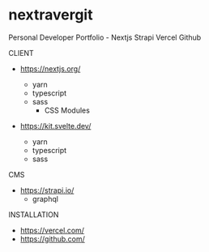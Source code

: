 # nextravergit
Personal Developer Portfolio - Nextjs Strapi Vercel Github

CLIENT
- https://nextjs.org/
  - yarn
  - typescript
  - sass
    - CSS Modules

- https://kit.svelte.dev/
  - yarn
  - typescript
  - sass

CMS
- https://strapi.io/
  - graphql

INSTALLATION
- https://vercel.com/
- https://github.com/

